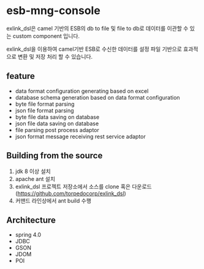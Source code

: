 # esb-mng-console

exlink_dsl은 camel 기반의 ESB의 db to file 및  file to db로  데이터를 이관할 수 있는  custom component 입니다. 
<!--more-->

exlink_dsl을 이용하여 camel기반 ESB로 수신한 데이터를 설정 파일 기반으로 효과적으로 변환 및 저장 처리 할 수 있습니다. 

## feature

 - data format configuration generating based on excel 
 - database schema generation based on data format configuration
 - byte file format parsing
 - json file format parsing 
 - byte file data saving on database
 - json file data saving on database 
 - file parsing post process adaptor 
 - json format message receiving rest service adaptor 

  
## Building from the source

 1. jdk 8 이상 설치 
 2. apache ant 설치
 3. exlink_dsl 프로젝트 저장소에서 소스를 clone 혹은 다운로드 (https://github.com/torpedocorp/exlink_dsl)
 4. 커맨드 라인상에서 ant build 수행

## Architecture
  - spring 4.0
  - JDBC
  - GSON
  - JDOM
  - POI

